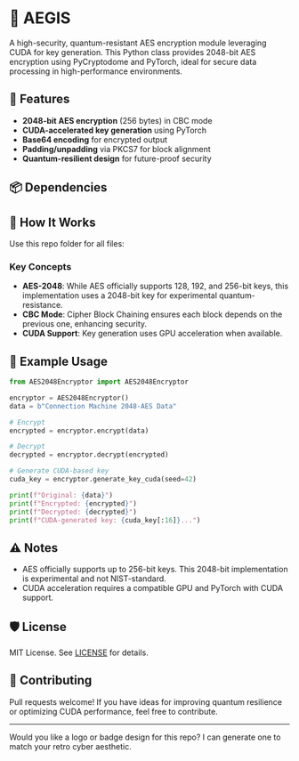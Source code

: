 # 🔐 AEGIS

A high-security, quantum-resistant AES encryption module leveraging CUDA for key generation. This Python class provides 2048-bit AES encryption using PyCryptodome and PyTorch, ideal for secure data processing in high-performance environments.

## 🚀 Features

- **2048-bit AES encryption** (256 bytes) in CBC mode
- **CUDA-accelerated key generation** using PyTorch
- **Base64 encoding** for encrypted output
- **Padding/unpadding** via PKCS7 for block alignment
- **Quantum-resilient design** for future-proof security

## 📦 Dependencies

## 🧠 How It Works

Use this repo folder for all files:

### Key Concepts

- **AES-2048**: While AES officially supports 128, 192, and 256-bit keys, this implementation uses a 2048-bit key for experimental quantum-resistance.
- **CBC Mode**: Cipher Block Chaining ensures each block depends on the previous one, enhancing security.
- **CUDA Support**: Key generation uses GPU acceleration when available.

## 🧪 Example Usage

```python
from AES2048Encryptor import AES2048Encryptor

encryptor = AES2048Encryptor()
data = b"Connection Machine 2048-AES Data"

# Encrypt
encrypted = encryptor.encrypt(data)

# Decrypt
decrypted = encryptor.decrypt(encrypted)

# Generate CUDA-based key
cuda_key = encryptor.generate_key_cuda(seed=42)

print(f"Original: {data}")
print(f"Encrypted: {encrypted}")
print(f"Decrypted: {decrypted}")
print(f"CUDA-generated key: {cuda_key[:16]}...")
```

## ⚠️ Notes

- AES officially supports up to 256-bit keys. This 2048-bit implementation is experimental and not NIST-standard.
- CUDA acceleration requires a compatible GPU and PyTorch with CUDA support.

## 🛡️ License

MIT License. See [LICENSE](LICENSE) for details.

## 🤝 Contributing

Pull requests welcome! If you have ideas for improving quantum resilience or optimizing CUDA performance, feel free to contribute.

---

Would you like a logo or badge design for this repo? I can generate one to match your retro cyber aesthetic.
